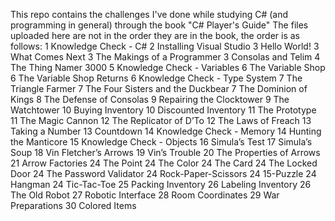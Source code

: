 This repo contains the challenges I've done while studying C# (and programming in general) through the book "C# Player's Guide"
The files uploaded here are not in the order they are in the book, the order is as follows:
1 	Knowledge Check - C#
2 	Installing Visual Studio
3 	Hello World!
3 	What Comes Next
3 	The Makings of a Programmer
3 	Consolas and Telim
4 	The Thing Namer 3000
5 	Knowledge Check - Variables
6 	The Variable Shop
6 	The Variable Shop Returns
6 	Knowledge Check - Type System
7 	The Triangle Farmer
7 	The Four Sisters and the Duckbear
7 	The Dominion of Kings
8 	The Defense of Consolas
9 	Repairing the Clocktower
9 	The Watchtower
10 	Buying Inventory
10 	Discounted Inventory
11 	The Prototype
11 	The Magic Cannon
12 	The Replicator of D’To
12 	The Laws of Freach
13 	Taking a Number
13 	Countdown
14 	Knowledge Check - Memory
14 	Hunting the Manticore
15 	Knowledge Check - Objects
16 	Simula’s Test
17 	Simula’s Soup
18 	Vin Fletcher’s Arrows
19 	Vin’s Trouble
20 	The Properties of Arrows
21 	Arrow Factories
24 	The Point
24 	The Color
24 	The Card
24 	The Locked Door
24 	The Password Validator
24 	Rock-Paper-Scissors
24 	15-Puzzle
24 	Hangman
24 	Tic-Tac-Toe
25 	Packing Inventory
26 	Labeling Inventory
26 	The Old Robot
27 	Robotic Interface
28 	Room Coordinates
29 	War Preparations
30 	Colored Items
